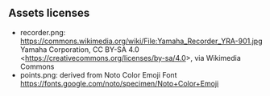 ## Assets licenses
- recorder.png: https://commons.wikimedia.org/wiki/File:Yamaha_Recorder_YRA-901.jpg Yamaha Corporation, CC BY-SA 4.0 &lt;https://creativecommons.org/licenses/by-sa/4.0&gt;, via Wikimedia Commons
- points.png: derived from Noto Color Emoji Font https://fonts.google.com/noto/specimen/Noto+Color+Emoji
